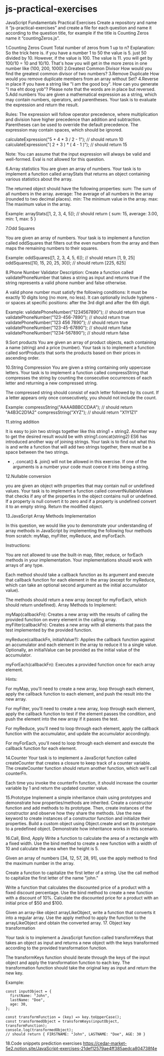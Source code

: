 # js-practical-exercises

JavaScript Fundamentals Practical Exercises
Create a repository and name  it  “js-practical-exercises” and  create a file  for each question and name  it according to the question title, for example if the title is Counting Zeros  name it  “countingZeros.js”.

1.Counting Zeros
Count Total number of zeros from 1 up to n?
Explanation: So the trick here is. if you have a number 1 to 50 the value is 5. just 50 divided by 10. However, if the value is 100. The value is 11. you will get by 100/10 = 10 and 10/10. That's how you will get in the more zeros in one number like (100, 200, 1000)
2.Greatest Common Divisor
How would you find the greatest common divisor of two numbers?
3.Remove Duplicate
How would you remove duplicate members from an array without Set?
4.Reverse in  place
If you have a string like "I am the good boy". How can you generate "I ma eht doog yob"? Please note that the words are in place but reversed.
5.Add numbers
You are given a mathematical expression as a string, which may contain numbers, operators, and parentheses. Your task is to evaluate the expression and return the result.


Rules:
The expression will follow operator precedence, where multiplication and division have higher precedence than addition and subtraction.
Parentheses can be used to override the default precedence.
The expression may contain spaces, which should be ignored.


calculateExpression("5 + 4 * 3 / 2 - 1"); // should return 10
calculateExpression("( 2 + 3 ) * ( 4 - 1 )"); // should return 15

Note: You can assume that the input expression will always be valid and well-formed. Eval is not allowed for this question.

6.Array statistics
You are given an array of numbers. Your task is to implement a function called arrayStats that returns an object containing various statistics about the array.

The returned object should have the following properties:
sum: The sum of all numbers in the array.
average: The average of all numbers in the array (rounded to two decimal places).
min: The minimum value in the array.
max: The maximum value in the array.

Example:
arrayStats([1, 2, 3, 4, 5]); // should return { sum: 15, average: 3.00, min: 1, max: 5 }



7.Odd Squares

You are given an array of numbers. Your task is to implement a function called oddSquares that filters out the even numbers from the array and then maps the remaining numbers to their squares.

Example:
oddSquares([1, 2, 3, 4, 5, 6]); // should return [1, 9, 25]
oddSquares([10, 15, 20, 25, 30]); // should return [225, 625]



8.Phone Number Validator
Description: Create a function called validatePhoneNumber that takes a string as input and returns true if the string represents a valid phone number and false otherwise.

A valid phone number must satisfy the following conditions:
It must be exactly 10 digits long (no more, no less).
It can optionally include hyphens - or spaces at specific positions: after the 3rd digit and after the 6th digit.

Example:
validatePhoneNumber("1234567890"); // should return true
validatePhoneNumber("123-456-7890"); // should return true
validatePhoneNumber("123 456 7890"); // should return true
validatePhoneNumber("123-45-67890"); // should return false
validatePhoneNumber("1234-567890"); // should return false

9.Sort products
You are given an array of product objects, each containing a name (string) and a price (number). Your task is to implement a function called sortProducts that sorts the products based on their prices in ascending order. 



10.String Compression
You are given a string containing only uppercase letters. Your task is to implement a function called compressString that compresses the string by counting the consecutive occurrences of each letter and returning a new compressed string.

The compressed string should consist of each letter followed by its count. If a letter appears only once consecutively, you should not include the count.

Example: 
compressString("AAAABBBCCDAA"); // should return "A4B3C2D1A2"
compressString("XYZ"); // should return "X1Y1Z1"



11.string addition

It is easy to join two strings together like this string1 + string2.
Another way to get the desired result would be with string1.concat(string2)
ES6 has introduced another way of joining strings. Your task is to find out what this is and write a function that will add two strings together, there must be a space between the two strings.
+ , .concat() & .join() will not be allowed in this exercise.
If one of the arguments is a number your code must coerce it into being a string.



12.Nullable conversion

you are given an object with properties that may contain null or undefined values. Your task is to implement a function called convertNullableValues that checks if any of the properties in the object contains null or undefined. If a property is null convert it to zero and if a property is undefined convert it to an empty string. Return the modified object.


13.JavaScript Array Methods Implementation

In this question, we would like you to demonstrate your understanding of array methods in JavaScript by implementing the following four methods from scratch: myMap, myFilter, myReduce, and myForEach.

Instructions:

You are not allowed to use the built-in map, filter, reduce, or forEach methods in your implementation.
Your implementations should work with arrays of any type.

Each method should take a callback function as its argument and execute that callback function for each element in the array (except for myReduce, which can take an optional second argument as the initial accumulator value).

The methods should return a new array (except for myForEach, which should return undefined).
Array Methods to Implement:

myMap(callbackFn): Creates a new array with the results of calling the provided function on every element in the calling array.
myFilter(callbackFn): Creates a new array with all elements that pass the test implemented by the provided function.

myReduce(callbackFn, initialValue?): Applies the callback function against an accumulator and each element in the array to reduce it to a single value. Optionally, an initialValue can be provided as the initial value of the accumulator.

myForEach(callbackFn): Executes a provided function once for each array element.


Hints:

For myMap, you'll need to create a new array, loop through each element, apply the callback function to each element, and push the result into the new array.

For myFilter, you'll need to create a new array, loop through each element, apply the callback function to test if the element passes the condition, and push the element into the new array if it passes the test.

For myReduce, you'll need to loop through each element, apply the callback function with the accumulator, and update the accumulator accordingly.

For myForEach, you'll need to loop through each element and execute the callback function for each element.





14.Counter
Your task is to implement a JavaScript function called createCounter that creates a closure to keep track of a counter variable. The createCounter function should return another function, which we'll call counterFn.

Each time you invoke the counterFn function, it should increase the counter variable by 1 and return the updated counter value.

15.Prototype
Implement a simple inheritance chain using prototypes and demonstrate how properties/methods are inherited.
Create a constructor function and add methods to its prototype. Then, create instances of the constructor and observe how they share the methods.
Use the new keyword to create instances of a constructor function and initialize their properties.
Build a custom object using Object.create and set its prototype to a predefined object. Demonstrate how inheritance works in this scenario.

16.Call, Bind, Apply
Write a function to calculate the area of a rectangle with a fixed width. Use the bind method to create a new function with a width of 10 and calculate the area when the height is 5.

Given an array of numbers [34, 12, 57, 28, 91], use the apply method to find the maximum number in the array.

Create a function to capitalize the first letter of a string. Use the call method to capitalize the first letter of the name "john."

Write a function that calculates the discounted price of a product with a fixed discount percentage. Use the bind method to create a new function with a discount of 10%. Calculate the discounted price for a product with an initial price of $50 and $100.

Given an array-like object arrayLikeObject, write a function that converts it into a regular array. Use the apply method to apply the function to the arrayLikeObject and obtain the converted array.
17. Object key transformation

Your task is to implement a JavaScript function called transformKeys that takes an object as input and returns a new object with the keys transformed according to the provided transformation function.

The transformKeys function should iterate through the keys of the input object and apply the transformation function to each key. The transformation function should take the original key as input and return the new key.

Example:
```
const inputObject = {
  firstName: "John",
  lastName: "Doe",
  age: 30,
};

const transformFunction = (key) => key.toUpperCase();
const transformedObject = transformKeys(inputObject, transformFunction);
console.log(transformedObject);
// should return { FIRSTNAME: "John", LASTNAME: "Doe", AGE: 30 }
```

18.Code snippets prediction exercises 
https://cedar-market-5e2.notion.site/JavaScript-exercises-21def12579ae4ff385aedca804738f4e   






